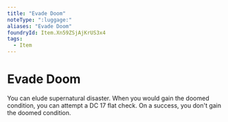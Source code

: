 ```yaml
---
title: "Evade Doom"
noteType: ":luggage:"
aliases: "Evade Doom"
foundryId: Item.Xn59ZSjAjKrUS3x4
tags:
  - Item
---
```


# Evade Doom

You can elude supernatural disaster. When you would gain the doomed condition, you can attempt a DC 17 flat check. On a success, you don't gain the doomed condition.
